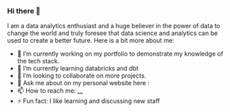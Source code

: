 ### Hi there 👋

I am a data analytics enthusiast and a huge believer in the power of data to change the world and truly foresee that data science and analytics can be used to create a better future.
Here is a bit more about me:

- 🔭 I’m currently working on my portfolio to demonstrate my knowledge of the tech stack.
- 🌱 I’m currently learning databricks and dbt
- 👯 I’m looking to collaborate on more projects.
- 💬 Ask me about on my personal website here :
- 📫 How to reach me: [...](https://www.begumkoca.com/)
- ⚡ Fun fact: I like learning and discussing new staff

